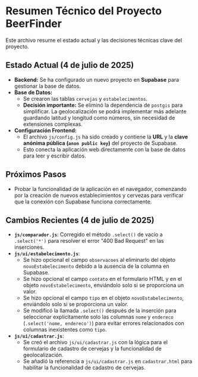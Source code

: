 # Resumen Técnico del Proyecto BeerFinder

Este archivo resume el estado actual y las decisiones técnicas clave del proyecto.

## Estado Actual (4 de julio de 2025)

*   **Backend:** Se ha configurado un nuevo proyecto en **Supabase** para gestionar la base de datos.
*   **Base de Datos:**
    *   Se crearon las tablas `cervejas` y `estabelecimentos`.
    *   **Decisión importante:** Se eliminó la dependencia de `postgis` para simplificar. La geolocalización se podrá implementar más adelante guardando latitud y longitud como números, sin necesidad de extensiones complexas.
*   **Configuración Frontend:**
    *   El archivo `js/config.js` ha sido creado y contiene la **URL** y la **clave anónima pública (`anon public key`)** del proyecto de Supabase.
    *   Esto conecta la aplicación web directamente con la base de datos para leer y escribir datos.

## Próximos Pasos

*   Probar la funcionalidad de la aplicación en el navegador, comenzando por la creación de nuevos establecimientos y cervezas para verificar que la conexión con Supabase funciona correctamente.

## Cambios Recientes (4 de julio de 2025)

*   **`js/comparador.js`**: Corregido el método `.select()` de vacío a `.select('*')` para resolver el error "400 Bad Request" en las inserciones.
*   **`js/ui/estabelecimento.js`**:
    *   Se hizo opcional el campo `observacoes` al eliminarlo del objeto `novoEstabelecimento` debido a la ausencia de la columna en Supabase.
    *   Se hizo opcional el campo `contato` en el formulario HTML y en el objeto `novoEstabelecimento`, enviándolo solo si se proporciona un valor.
    *   Se hizo opcional el campo `tipo` en el objeto `novoEstabelecimento`, enviándolo solo si se proporciona un valor.
    *   Se modificó la llamada `.select()` después de la inserción para seleccionar explícitamente solo las columnas `nome` y `endereco` (`.select('nome, endereco')`) para evitar errores relacionados con columnas inexistentes como `tipo`.
*   **`js/ui/cadastrar.js`**:
    *   Se creó el archivo `js/ui/cadastrar.js` con la lógica para el formulario de cadastro de cervejas y la funcionalidad de geolocalización.
    *   Se añadió la referencia a `js/ui/cadastrar.js` en `cadastrar.html` para habilitar la funcionalidad de cadastro de cervejas.
